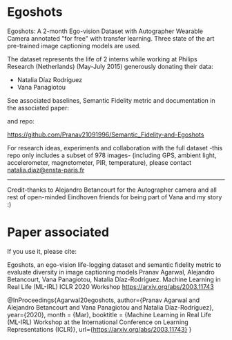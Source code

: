 # Egoshots
Egoshots: A 2-month Ego-vision Dataset with Autographer Wearable Camera annotated "for free" with transfer learning. 
Three state of the art pre-trained image captioning models are used.

The dataset represents the life of 2 interns while working at Philips Research (Netherlands) (May-July 2015) generously donating their data:

* Natalia Díaz Rodríguez 
* Vana Panagiotou

See associated baselines, Semantic Fidelity metric and documentation in the associated paper:

and repo:

https://github.com/Pranav21091996/Semantic_Fidelity-and-Egoshots

For research ideas, experiments and collaboration with the full dataset -this repo only includes a subset of 978 images- (including GPS, ambient light, accelerometer, magnetometer, PIR, temperature), please contact natalia.diaz@ensta-paris.fr



---
Credit-thanks to Alejandro Betancourt for the Autographer camera and all rest of open-minded Eindhoven friends for being part of Vana and my story :)

# Paper associated

If you use it, please cite:

Egoshots, an ego-vision life-logging dataset and semantic fidelity metric to evaluate diversity in image captioning models Pranav Agarwal, Alejandro Betancourt, Vana Panagiotou, Natalia Díaz-Rodríguez. Machine Learning in Real Life (ML-IRL) ICLR 2020 Workshop https://arxiv.org/abs/2003.11743


@InProceedings{Agarwal20egoshots,
    author={Pranav Agarwal and Alejandro Betancourt and Vana Panagiotou and Natalia Díaz-Rodríguez},
    year={2020},
    month = {Mar},
    booktitle = {Machine Learning in Real Life (ML-IRL) Workshop at the International Conference on Learning Representations  (ICLR)},
    url={https://arxiv.org/abs/2003.11743}
}

